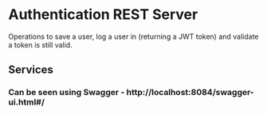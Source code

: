 # Authentication REST Server
 
Operations to save a user, log a user in (returning a JWT token) and validate a token is still valid.

## Services 
### Can be seen using Swagger - http://localhost:8084/swagger-ui.html#/
 
